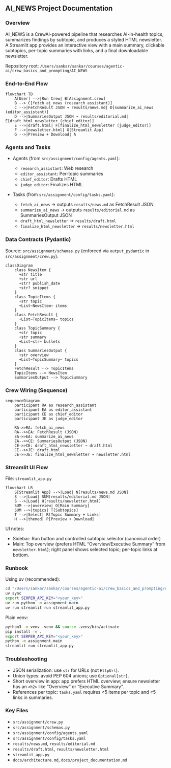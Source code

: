 ## AI_NEWS Project Documentation

### Overview
AI_NEWS is a CrewAI-powered pipeline that researches AI-in-health topics, summarizes findings by subtopic, and produces a styled HTML newsletter. A Streamlit app provides an interactive view with a main summary, clickable subtopics, per-topic summaries with links, and a final downloadable newsletter.

Repository root: `/Users/sankar/sankar/courses/agentic-ai/crew_basics_and_prompting/AI_NEWS`

### End-to-End Flow
```mermaid
flowchart TD
    A[User] -->|Run Crew| B[Assignment.crew]
    B --> C[fetch_ai_news (research_assistant)]
    C -->|FetchResult JSON → results/news.md| D[summarize_ai_news (editor_assistant)]
    D -->|SummariesOutput JSON → results/editorial.md| E[draft_html_newsletter (chief_editor)]
    E -->|draft.html| F[finalize_html_newsletter (judge_editor)]
    F -->|newsletter.html| G[Streamlit App]
    G -->|Preview + Download| A
```

### Agents and Tasks
- Agents (from `src/assignment/config/agents.yaml`):
  - `research_assistant`: Web research
  - `editor_assistant`: Per-topic summaries
  - `chief_editor`: Drafts HTML
  - `judge_editor`: Finalizes HTML

- Tasks (from `src/assignment/config/tasks.yaml`):
  - `fetch_ai_news` → outputs `results/news.md` as FetchResult JSON
  - `summarize_ai_news` → outputs `results/editorial.md` as SummariesOutput JSON
  - `draft_html_newsletter` → `results/draft.html`
  - `finalize_html_newsletter` → `results/newsletter.html`

### Data Contracts (Pydantic)
Source: `src/assignment/schemas.py` (enforced via `output_pydantic` in `src/assignment/crew.py`).

```mermaid
classDiagram
    class NewsItem {
      +str title
      +str url
      +str? publish_date
      +str? snippet
    }
    class TopicItems {
      +str topic
      +List~NewsItem~ items
    }
    class FetchResult {
      +List~TopicItems~ topics
    }
    class TopicSummary {
      +str topic
      +str summary
      +List~str~ bullets
    }
    class SummariesOutput {
      +str overview
      +List~TopicSummary~ topics
    }
    FetchResult --> TopicItems
    TopicItems --> NewsItem
    SummariesOutput --> TopicSummary
```

### Crew Wiring (Sequence)
```mermaid
sequenceDiagram
    participant RA as research_assistant
    participant EA as editor_assistant
    participant CE as chief_editor
    participant JE as judge_editor

    RA->>RA: fetch_ai_news
    RA-->>EA: FetchResult (JSON)
    EA->>EA: summarize_ai_news
    EA-->>CE: SummariesOutput (JSON)
    CE->>CE: draft_html_newsletter → draft.html
    CE-->>JE: draft.html
    JE->>JE: finalize_html_newsletter → newsletter.html
```

### Streamlit UI Flow
File: `streamlit_app.py`

```mermaid
flowchart LR
    S[Streamlit App] -->|Load| N[results/news.md JSON]
    S -->|Load| SUM[results/editorial.md JSON]
    S -->|Load| H[results/newsletter.html]
    SUM -->|overview| O[Main Summary]
    SUM -->|topics| T[Subtopics]
    T -->|Select| R[Topic Summary + Links]
    H -->|themed| P[Preview + Download]
```

UI notes:
- Sidebar: Run button and controlled subtopic selector (canonical order)
- Main: Top overview (prefers HTML “Overview/Executive Summary” from `newsletter.html`); right panel shows selected topic; per-topic links at bottom.

### Runbook
Using uv (recommended):
```bash
cd "/Users/sankar/sankar/courses/agentic-ai/crew_basics_and_prompting/AI_NEWS"
uv sync
export SERPER_API_KEY="<your_key>"
uv run python -m assignment.main
uv run streamlit run streamlit_app.py
```

Plain venv:
```bash
python3 -m venv .venv && source .venv/bin/activate
pip install -e .
export SERPER_API_KEY="<your_key>"
python -m assignment.main
streamlit run streamlit_app.py
```

### Troubleshooting
- JSON serialization: use `str` for URLs (not `HttpUrl`).
- Union types: avoid PEP 604 unions; use `Optional[str]`.
- Short overview in app: app prefers HTML overview; ensure newsletter has an `<h2>` like “Overview” or “Executive Summary”.
- References per topic: `tasks.yaml` requires ≥5 items per topic and ≥5 links in summaries.

### Key Files
- `src/assignment/crew.py`
- `src/assignment/schemas.py`
- `src/assignment/config/agents.yaml`
- `src/assignment/config/tasks.yaml`
- `results/news.md`, `results/editorial.md`
- `results/draft.html`, `results/newsletter.html`
- `streamlit_app.py`
- `docs/architecture.md`, `docs/project_documentation.md`


